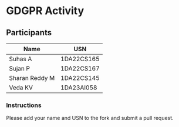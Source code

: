 # GDGPR Activity

## Participants

| Name   | USN        |
|--------|------------|
| Suhas A| 1DA22CS165 |
| Sujan P| 1DA22CS167 |
| Sharan Reddy M| 1DA22CS145|
| Veda KV| 1DA23AI058 |
### Instructions
Please add your name and USN to the fork and submit a pull request.


